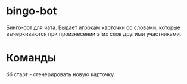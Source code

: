 # bingo-bot
Бинго-бот для чата. Выдает игрокам карточки со словами, которые вычеркиваются при произнесении этих слов другими участниками. 
# Команды
бб старт - сгенерировать новую карточку
